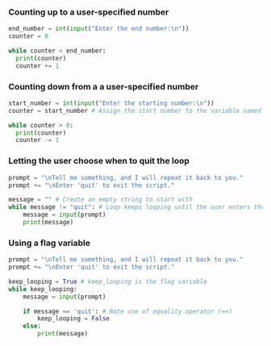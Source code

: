 ### Counting up to a user-specified number
```python
end_number = int(input("Enter the end number:\n"))
counter = 0

while counter < end_number:
  print(counter)
  counter += 1
```

### Counting down from a a user-specified number
```python
start_number = int(input("Enter the starting number:\n"))
counter = start_number # Assign the start number to the variable named counter

while counter > 0:
  print(counter)
  counter -= 1
```

### Letting the user choose when to quit the loop
```python
prompt = "\nTell me something, and I will repeat it back to you."
prompt += "\nEnter 'quit' to exit the script."

message = "" # Create an empty string to start with
while message != "quit": # Loop keeps looping until the user enters the word quit
    message = input(prompt)
    print(message)
```

### Using a flag variable
```python
prompt = "\nTell me something, and I will repeat it back to you."
prompt += "\nEnter 'quit' to exit the script."

keep_looping = True # keep_looping is the flag variable
while keep_looping:
    message = input(prompt)

    if message == 'quit': # Note use of equality operator (==)
        keep_looping = False
    else:
        print(message)
```